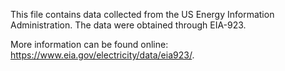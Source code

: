 This file contains data collected from the US Energy Information Administration. The data were obtained through EIA-923. 

More information can be found online: https://www.eia.gov/electricity/data/eia923/.
